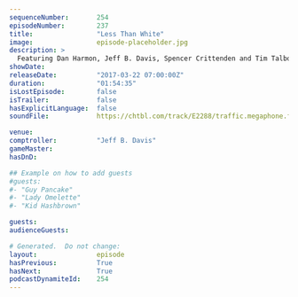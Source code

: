 ```yaml
---
sequenceNumber:       254
episodeNumber:        237
title:                "Less Than White"
image:                episode-placeholder.jpg
description: >
  Featuring Dan Harmon, Jeff B. Davis, Spencer Crittenden and Tim Talbott.
showDate:             
releaseDate:          "2017-03-22 07:00:00Z"
duration:             "01:54:35"
isLostEpisode:        false
isTrailer:            false
hasExplicitLanguage:  false
soundFile:            https://chtbl.com/track/E2288/traffic.megaphone.fm/STA2046806980.mp3

venue:                
comptroller:          "Jeff B. Davis"
gameMaster:           
hasDnD:               

## Example on how to add guests
#guests:
#- "Guy Pancake"
#- "Lady Omelette"
#- "Kid Hashbrown"

guests:
audienceGuests:

# Generated.  Do not change:
layout:               episode
hasPrevious:          True
hasNext:              True
podcastDynamiteId:    254
---
```


